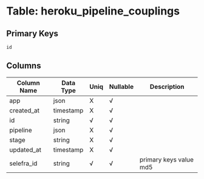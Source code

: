 # Table: heroku_pipeline_couplings

## Primary Keys 

```
id
```


## Columns 

|  Column Name   |  Data Type  | Uniq | Nullable | Description | 
|  ----  | ----  | ----  | ----  | ---- | 
| app | json | X | √ |  | 
| created_at | timestamp | X | √ |  | 
| id | string | √ | √ |  | 
| pipeline | json | X | √ |  | 
| stage | string | X | √ |  | 
| updated_at | timestamp | X | √ |  | 
| selefra_id | string | √ | √ | primary keys value md5 | 


